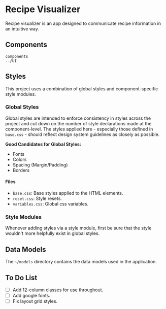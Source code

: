 # Recipe Visualizer

Recipe visualizer is an app designed to communicate recipe information in an intuitive way.

## Components

```
components
--/UI
```

## Styles

This project uses a combination of global styles and component-specific style modules.

### Global Styles

Global styles are intended to enforce consistency in styles across the project and cut down on the number of style declarations made at the component-level. The styles applied here - especially those defined in `base.css` - should reflect design system guidelines as closely as possible.

**Good Candidates for Global Styles:**

- Fonts
- Colors
- Spacing (Margin/Padding)
- Borders

#### Files

- `base.css`: Base styles applied to the HTML elements.
- `reset.css`: Style resets.
- `variables.css`: Global css variables.

### Style Modules

Whenever adding styles via a style module, first be sure that the style wouldn't more helpfully exist in global styles.

## Data Models

The `~/models` directory contains the data models used in the application.

## To Do List

- [ ] Add 12-column classes for use throughout.
- [ ] Add google fonts.
- [ ] Fix layout grid styles.

